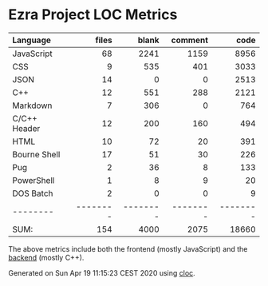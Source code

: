# Ezra Project LOC Metrics

Language|files|blank|comment|code
:-------|-------:|-------:|-------:|-------:
JavaScript|68|2241|1159|8956
CSS|9|535|401|3033
JSON|14|0|0|2513
C++|12|551|288|2121
Markdown|7|306|0|764
C/C++ Header|12|200|160|494
HTML|10|72|20|391
Bourne Shell|17|51|30|226
Pug|2|36|8|133
PowerShell|1|8|9|20
DOS Batch|2|0|0|9
--------|--------|--------|--------|--------
SUM:|154|4000|2075|18660

The above metrics include both the frontend (mostly JavaScript) and the [backend](https://github.com/tobias-klein/node-sword-interface) (mostly C++).

Generated on Sun Apr 19 11:15:23 CEST 2020 using [cloc](https://github.com/AlDanial/cloc).